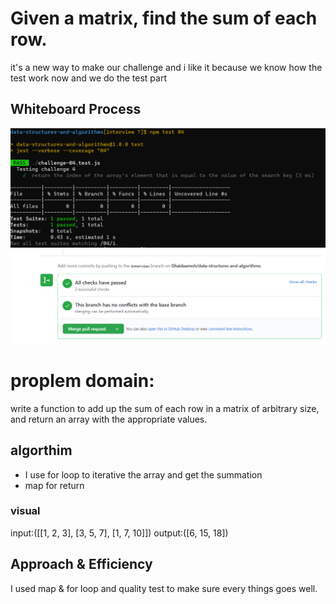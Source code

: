 # Given a matrix, find the sum of each row.

it's a new way to make our challenge and i like it because we know how the test work now and we do the test part 

## Whiteboard Process
<!-- Embedded whiteboard image -->
![image](assets/Capture5.PNG)
![image](assets/Capture6.PNG)
# proplem domain:

write a function to add up the sum of each row in a matrix of arbitrary size, and return an array with the appropriate values.

## algorthim
- I use for loop to iterative the array and get the summation
- map for return 

### visual 
input:([[1, 2, 3], [3, 5, 7], [1, 7, 10]]) output:([6, 15, 18])

## Approach & Efficiency
<!-- What approach did you take? Discuss Why. What is the Big O space/time for this approach? -->
I used map & for loop and quality test to make sure every things goes well.